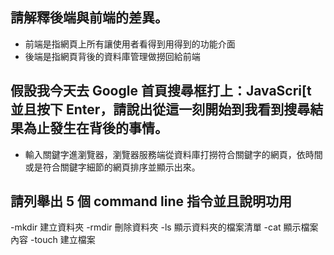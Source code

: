 ## 請解釋後端與前端的差異。

- 前端是指網頁上所有讓使用者看得到用得到的功能介面
- 後端是指網頁背後的資料庫管理做撈回給前端

## 假設我今天去 Google 首頁搜尋框打上：JavaScri[t 並且按下 Enter，請說出從這一刻開始到我看到搜尋結果為止發生在背後的事情。

- 輸入關鍵字進瀏覽器，瀏覽器服務端從資料庫打撈符合關鍵字的網頁，依時間或是符合關鍵字細節的網頁排序並顯示出來。


## 請列舉出 5 個 command line 指令並且說明功用

-mkdir 建立資料夾
-rmdir 刪除資料夾
-ls 顯示資料夾的檔案清單
-cat 顯示檔案內容
-touch 建立檔案
